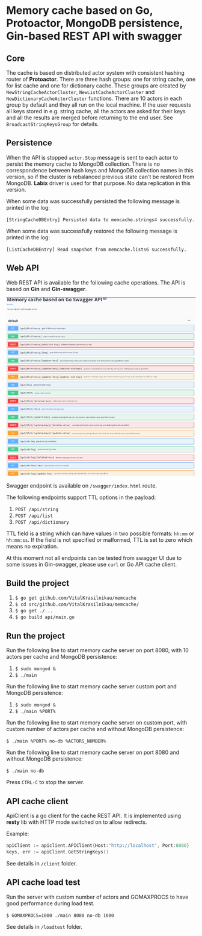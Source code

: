 # Memory cache based on Go, Protoactor, MongoDB persistence, Gin-based REST API with swagger

## Core

The cache is based on distributed actor system with consistent hashing router of **Protoactor**. There are three hash groups: one for string cache, one for list cache and one for dictionary cache. These groups are created by `NewStringCacheActorCluster`, `NewListCacheActorCluster` and `NewDictionaryCacheActorCluster` functions. There are 10 actors in each group by default and they all run on the local machine. If the user requests all keys stored in e.g. string cache, all the actors are asked for their keys and all the results are merged before returning to the end user. See `BroadcastStringKeysGroup` for details.

## Persistence

When the API is stopped `actor.Stop` message is sent to each actor to persist the memory cache to MongoDB collection. There is no correspondence between hash keys and MongoDB collection names in this version, so if the cluster is rebalanced previous state can't be restored from MongoDB. **Labix** driver is used for that purpose. No data replication in this version.

When some data was successfully persisted the following message is printed in the log:

`[StringCacheDBEntry] Persisted data to memcache.strings4 successfully.`

When some data was successfully restored the following message is printed in the log:

`[ListCacheDBEntry] Read snapshot from memcache.lists6 successfully.`

## Web API

Web REST API is available for the following cache operations. The API is based on **Gin** and **Gin-swagger**.

![swagger](https://raw.githubusercontent.com/VitalKrasilnikau/memcache/master/swagger.png)

Swagger endpoint is available on `/swagger/index.html` route.

The following endpoints support TTL options in the payload:

1. `POST /api/string`
1. `POST /api/list`
1. `POST /api/dictionary`

TTL field is a string which can have values in two possible formats: `hh:mm` or `hh:mm:ss`. If the field is not specified or malformed, TTL is set to zero which means no expiration.

At this moment not all endpoints can be tested from swagger UI due to some issues in Gin-swagger, please use `curl` or Go API cache client.

## Build the project

1. `$ go get github.com/VitalKrasilnikau/memcache`
1. `$ cd src/github.com/VitalKrasilnikau/memcache/`
1. `$ go get ./...`
1. `$ go build api/main.go`

## Run the project

Run the following line to start memory cache server on port 8080, with 10 actors per cache and MongoDB persistence:

1. `$ sudo mongod &`
1. `$ ./main`

Run the following line to start memory cache server custom port and MongoDB persistence:

1. `$ sudo mongod &`
1. `$ ./main %PORT%`

Run the following line to start memory cache server on custom port, with custom number of actors per cache and without MongoDB persistence:

`$ ./main %PORT% no-db %ACTORS_NUMBER%`

Run the following line to start memory cache server on port 8080 and without MongoDB persistence:

`$ ./main no-db`

Press `CTRL-C` to stop the server.

## API cache client

ApiClient is a go client for the cache REST API. It is implemented using **resty** lib with HTTP mode switched on to allow redirects.

Example:

```go
apiClient := apiclient.APIClient{Host:"http://localhost", Port:8080}
keys, err := apiClient.GetStringKeys()
```

See details in `/client` folder.

## API cache load test

Run the server with custom number of actors and GOMAXPROCS to have good performance during load test.

`$ GOMAXPROCS=1000 ./main 8080 no-db 1000`

See details in `/loadtest` folder.